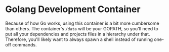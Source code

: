 # Golang Development Container

Because of how Go works, using this container is a bit more cumbersome than
others. The container's `/data` will be your GOPATH, so you'll need to put all
your dependencies and projects files in a hierarchy under that. Therefore,
you'll likely want to always spawn a shell instead of running one-off commands.
